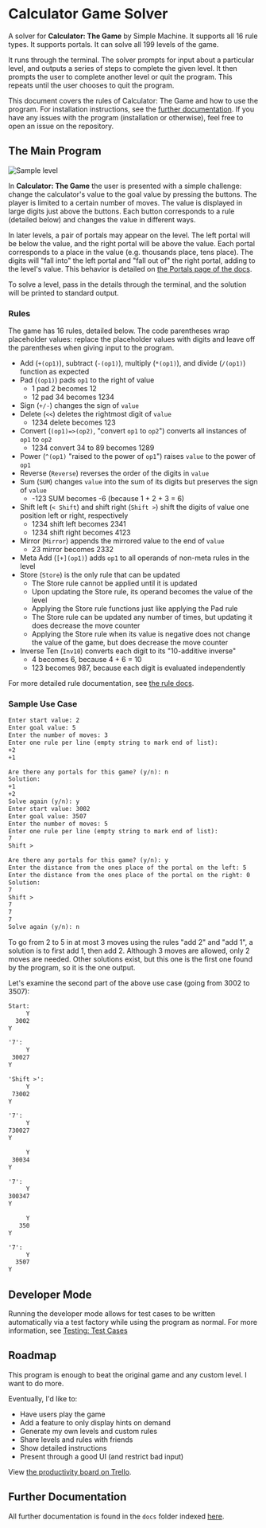 # Calculator Game Solver

A solver for **Calculator: The Game** by Simple Machine. It supports all 16 rule types. It supports portals. It can solve all 199 levels of the game.

It runs through the terminal. The solver prompts for input about a particular level, and outputs a series of steps to complete the given level. It then prompts the user to complete another level or quit the program. This repeats until the user chooses to quit the program.

This document covers the rules of Calculator: The Game and how to use the program. For installation instructions, see the [further documentation](./docs/index.md). If you have any issues with the program (installation or otherwise), feel free to open an issue on the repository.

## The Main Program

![Sample level](docs/assets/sample-level.png)

In **Calculator: The Game** the user is presented with a simple challenge: change the calculator's value to the goal value by pressing the buttons. The player is limited to a certain number of moves. The value is displayed in large digits just above the buttons. Each button corresponds to a rule (detailed below) and changes the value in different ways.

In later levels, a pair of portals may appear on the level. The left portal will be below the value, and the right portal will be above the value. Each portal corresponds to a place in the value (e.g. thousands place, tens place). The digits will "fall into" the left portal and "fall out of" the right portal, adding to the level's value. This behavior is detailed on [the Portals page of the docs](docs/portals).

To solve a level, pass in the details through the terminal, and the solution will be printed to standard output.

### Rules

The game has 16 rules, detailed below. The code parentheses wrap placeholder values: replace the placeholder values with digits and leave off the parentheses when giving input to the program.

* Add (`+(op1)`), subtract (`-(op1)`), multiply (`*(op1)`), and divide (`/(op1)`) function as expected
* Pad (`(op1)`) pads `op1` to the right of value
  * 1 pad 2 becomes 12
  * 12 pad 34 becomes 1234
* Sign (`+/-`) changes the sign of `value`
* Delete (`<<`) deletes the rightmost digit of `value`
  * 1234 delete becomes 123
* Convert (`(op1)=>(op2)`, "convert `op1` to `op2`") converts all instances of `op1` to `op2`
  * 1234 convert 34 to 89 becomes 1289
* Power (`^(op1)` "raised to the power of `op1`") raises `value` to the power of `op1`
* Reverse (`Reverse`) reverses the order of the digits in `value`
* Sum (`SUM`) changes `value` into the sum of its digits but preserves the sign of `value`
  * -123 SUM becomes -6 (because 1 + 2 + 3 = 6)
* Shift left (`< Shift`) and shift right (`Shift >`) shift the digits of value one position left or right, respectively
  * 1234 shift left becomes 2341
  * 1234 shift right becomes 4123
* Mirror (`Mirror`) appends the mirrored value to the end of `value`
  * 23 mirror becomes 2332
* Meta Add (`[+](op1)`) adds `op1` to all operands of non-meta rules in the level
* Store (`Store`) is the only rule that can be updated
  * The Store rule cannot be applied until it is updated
  * Upon updating the Store rule, its operand becomes the value of the level
  * Applying the Store rule functions just like applying the Pad rule
  * The Store rule can be updated any number of times, but updating it does decrease the move counter
  * Applying the Store rule when its value is negative does not change the value of the game, but does decrease the move counter
* Inverse Ten (`Inv10`) converts each digit to its "10-additive inverse"
  * 4 becomes 6, because 4 + 6 = 10
  * 123 becomes 987, because each digit is evaluated independently

For more detailed rule documentation, see [the rule docs](docs/rules).

### Sample Use Case

```txt
Enter start value: 2
Enter goal value: 5
Enter the number of moves: 3
Enter one rule per line (empty string to mark end of list):
+2
+1

Are there any portals for this game? (y/n): n
Solution:
+1
+2
Solve again (y/n): y
Enter start value: 3002
Enter goal value: 3507
Enter the number of moves: 5
Enter one rule per line (empty string to mark end of list):
7
Shift >

Are there any portals for this game? (y/n): y
Enter the distance from the ones place of the portal on the left: 5
Enter the distance from the ones place of the portal on the right: 0
Solution:
7
Shift >
7
7
7
Solve again (y/n): n
```

To go from 2 to 5 in at most 3 moves using the rules "add 2" and "add 1", a solution is to first add 1, then add 2. Although 3 moves are allowed, only 2 moves are needed. Other solutions exist, but this one is the first one found by the program, so it is the one output.

Let's examine the second part of the above use case (going from 3002 to 3507):

```txt
Start:
     Y
  3002
Y

'7':
     Y
 30027
Y

'Shift >':
     Y
 73002
Y

'7':
     Y
730027
Y

     Y
 30034
Y

'7':
     Y
300347
Y

     Y
   350
Y

'7':
     Y
  3507
Y
```

## Developer Mode

Running the developer mode allows for test cases to be written automatically via a test factory while using the program as normal. For more information, see [Testing: Test Cases](./docs/testing.md#test-cases)

## Roadmap

This program is enough to beat the original game and any custom level. I want to do more.

Eventually, I'd like to:

* Have users play the game
* Add a feature to only display hints on demand
* Generate my own levels and custom rules
* Share levels and rules with friends
* Show detailed instructions
* Present through a good UI (and restrict bad input)

View [the productivity board on Trello](https://trello.com/b/3mBPd4RG/calculator-game-solver).

## Further Documentation

All further documentation is found in the `docs` folder indexed [here](./docs/index.md).
